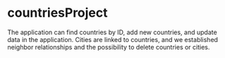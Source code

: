 ﻿# countriesProject
 The application can find countries by ID, add new countries, and update data in the application. Cities are linked to countries, and we established neighbor relationships and the possibility to delete countries or cities.
